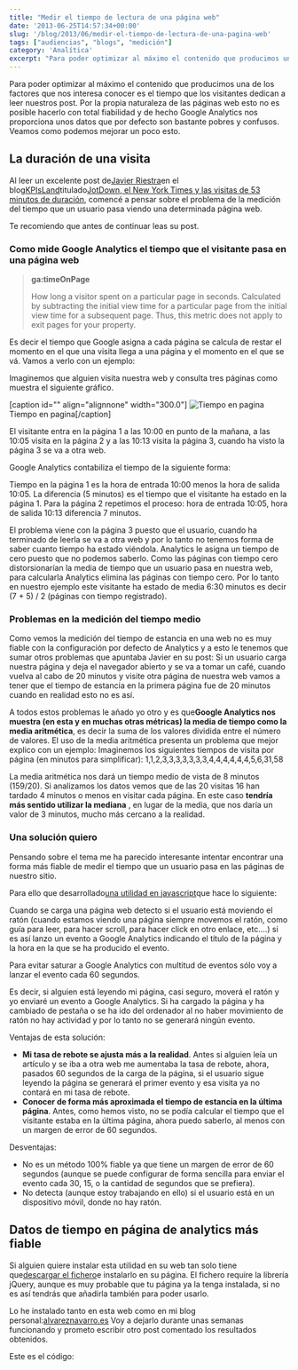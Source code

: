 ```yaml
---
title: "Medir el tiempo de lectura de una página web"
date: '2013-06-25T14:57:34+00:00'
slug: '/blog/2013/06/medir-el-tiempo-de-lectura-de-una-pagina-web'
tags: ["audiencias", "blogs", "medición"]
category: 'Analítica'
excerpt: "Para poder optimizar al máximo el contenido que producimos una de los factores que nos interesa conocer es el tiempo que los visitantes dedican a leer nuestros post.Por la propia naturaleza de las páginas web esto no es posible hacerlo con total fiabilidad y de hecho Google Analytics nos proporciona unos datos que por defecto son bastante pobres y confusos.Veamos como podemos mejorar un poco esto."
---
```

Para poder optimizar al máximo el contenido que producimos una de los factores que nos interesa conocer es el tiempo que los visitantes dedican a leer nuestros post. Por la propia naturaleza de las páginas web esto no es posible hacerlo con total fiabilidad y de hecho Google Analytics nos proporciona unos datos que por defecto son bastante pobres y confusos. Veamos como podemos mejorar un poco esto.

## La duración de una visita

Al leer un excelente post de[Javier Riestra](http://static.squarespace.com/static/5303797ae4b0c6ad9e43f072/5303ce80e4b0400995a883d6/5303cf35e4b0400995a88b0c/1392758581676/?format=original)en el blog[KPIsLand](http://static.squarespace.com/static/5303797ae4b0c6ad9e43f072/5303ce80e4b0400995a883d6/5303cf35e4b0400995a88b0c/1392758581676/?format=original)titulado[JotDown, el New York Times y las visitas de 53 minutos de duración](http://kpisland.com/jotdown-el-new-york-times-y-las-visitas-de-53-minutos-de-duracion/), comencé a pensar sobre el problema de la medición del tiempo que un usuario pasa viendo una determinada página web.

Te recomiendo que antes de continuar leas su post.

### Como mide Google Analytics el tiempo que el visitante pasa en una página web

> **ga:timeOnPage**
> 
> How long a visitor spent on a particular page in seconds. Calculated by subtracting the initial view time for a particular page from the initial view time for a subsequent page. Thus, this metric does not apply to exit pages for your property.

Es decir el tiempo que Google asigna a cada página se calcula de restar el momento en el que una visita llega a una página y el momento en el que se vá. Vamos a verlo con un ejemplo:

Imaginemos que alguien visita nuestra web y consulta tres páginas como muestra el siguiente gráfico.

 [caption id="" align="alignnone" width="300.0"] ![Tiempo en pagina](http://static1.squarespace.com/static/5303797ae4b0c6ad9e43f072/5303ce80e4b0400995a883d6/5303cf54e4b0400995a88c7b/1392758855983/time_on_page-300x187.jpg) Tiempo en pagina[/caption] 

El visitante entra en la página 1 a las 10:00 en punto de la mañana, a las 10:05 visita en la página 2 y a las 10:13 visita la página 3, cuando ha visto la página 3 se va a otra web.

Google Analytics contabiliza el tiempo de la siguiente forma:

Tiempo en la página 1 es la hora de entrada 10:00 menos la hora de salida 10:05. La diferencia (5 minutos) es el tiempo que el visitante ha estado en la página 1. Para la página 2 repetimos el proceso: hora de entrada 10:05, hora de salida 10:13 diferencia 7 minutos.

El problema viene con la página 3 puesto que el usuario, cuando ha terminado de leerla se va a otra web y por lo tanto no tenemos forma de saber cuanto tiempo ha estado viéndola. Analytics le asigna un tiempo de cero puesto que no podemos saberlo. Como las páginas con tiempo cero distorsionarían la media de tiempo que un usuario pasa en nuestra web, para calcularla Analytics elimina las páginas con tiempo cero. Por lo tanto en nuestro ejemplo este visitante ha estado de media 6:30 minutos es decir (7 + 5) / 2 (páginas con tiempo registrado).

### Problemas en la medición del tiempo medio

Como vemos la medición del tiempo de estancia en una web no es muy fiable con la configuración por defecto de Analytics y a esto le tenemos que sumar otros problemas que apuntaba Javier en su post: Si un usuario carga nuestra página y deja el navegador abierto y se va a tomar un café, cuando vuelva al cabo de 20 minutos y visite otra página de nuestra web vamos a tener que el tiempo de estancia en la primera página fue de 20 minutos cuando en realidad esto no es así.

A todos estos problemas le añado yo otro y es que**Google Analytics nos muestra (en esta y en muchas otras métricas) la media de tiempo como la media aritmética**, es decir la suma de los valores dividida entre el número de valores. El uso de la media aritmética presenta un problema que mejor explico con un ejemplo: Imaginemos los siguientes tiempos de visita por página (en minutos para simplificar): 1,1,2,3,3,3,3,3,3,3,4,4,4,4,4,4,5,6,31,58

La media aritmética nos dará un tiempo medio de vista de 8 minutos (159/20). Si analizamos los datos vemos que de las 20 visitas 16 han tardado 4 minutos o menos en visitar cada página. En este caso **tendría más sentido utilizar la mediana** , en lugar de la media, que nos daría un valor de 3 minutos, mucho más cercano a la realidad.

### Una solución quiero

Pensando sobre el tema me ha parecido interesante intentar encontrar una forma más fiable de medir el tiempo que un usuario pasa en las páginas de nuestro sitio.

Para ello que desarrollado[una utilidad en javascript](http://static.squarespace.com/static/5303797ae4b0c6ad9e43f072/5303ce80e4b0400995a883d6/5303cf35e4b0400995a88b0c/1392758581676/?format=original)que hace lo siguiente:

Cuando se carga una página web detecto si el usuario está moviendo el ratón (cuando estamos viendo una página siempre movemos el ratón, como guía para leer, para hacer scroll, para hacer click en otro enlace, etc….) si es así lanzo un evento a Google Analytics indicando el título de la página y la hora en la que se ha producido el evento.

Para evitar saturar a Google Analytics con multitud de eventos sólo voy a lanzar el evento cada 60 segundos.

Es decir, si alguien está leyendo mi página, casi seguro, moverá el ratón y yo enviaré un evento a Google Analytics. Si ha cargado la página y ha cambiado de pestaña o se ha ido del ordenador al no haber movimiento de ratón no hay actividad y por lo tanto no se generará ningún evento.

Ventajas de esta solución:

- **Mi tasa de rebote se ajusta más a la realidad**. Antes si alguien leía un artículo y se iba a otra web me aumentaba la tasa de rebote, ahora, pasados 60 segundos de la carga de la página, si el usuario sigue leyendo la página se generará el primer evento y esa visita ya no contará en mi tasa de rebote.
- **Conocer de forma más aproximada el tiempo de estancia en la última página**. Antes, como hemos visto, no se podía calcular el tiempo que el visitante estaba en la última página, ahora puedo saberlo, al menos con un margen de error de 60 segundos.

Desventajas:

- No es un método 100% fiable ya que tiene un margen de error de 60 segundos (aunque se puede configurar de forma sencilla para enviar el evento cada 30, 15, o la cantidad de segundos que se prefiera).
- No detecta (aunque estoy trabajando en ello) si el usuario está en un dispositivo móvil, donde no hay ratón.

## Datos de tiempo en página de analytics más fiable

Si alguien quiere instalar esta utilidad en su web tan solo tiene que[descargar el fichero](http://static.squarespace.com/static/5303797ae4b0c6ad9e43f072/5303ce80e4b0400995a883d6/5303cf35e4b0400995a88b0c/1392758581676/?format=original)e instalarlo en su página. El fichero require la librería jQuery, aunque es muy probable que tu página ya la tenga instalada, si no es así tendrás que añadirla también para poder usarlo.

Lo he instalado tanto en esta web como en mi blog personal:[alvareznavarro.es](http://static.squarespace.com/static/5303797ae4b0c6ad9e43f072/5303ce80e4b0400995a883d6/5303cf35e4b0400995a88b0c/1392758581676/?format=original) Voy a dejarlo durante unas semanas funcionando y prometo escribir otro post comentado los resultados obtenidos.

Este es el código:

